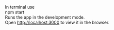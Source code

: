 In terminal use<br>
npm start<br>
Runs the app in the development mode.<br>
Open [http://localhost:3000](http://localhost:3000) to view it in the browser.



